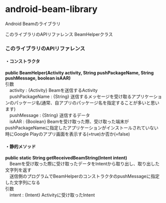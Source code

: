 android-beam-library
====================

Android Beamのライブラリ

このライブラリのAPIリファレンス
BeamHelperクラス
<h3>このライブラリのAPIリファレンス</h3>
<h4>・コンストラクタ</h4>
<strong>public BeamHelper(Activity activity, String pushPackageName, String pushMessage, boolean isAAR)</strong></br>
引数</br>
　activity : {Activity} Beamを送信するActivity</br>
　pushPackageName : {String} 送信するメッセージを受け取るアプリケーションのパッケージ名(通常、自アプリのパッケージ名を指定することが多いと思います)</br>
　pushMessage : {String} 送信するデータ</br>
　isAAR : {Boolean} Beamを受け取った際、受け取った端末がpushPackageNameに指定したアプリケーションがインストールされていない時にGoogle Playのアプリ画面を表示する(=true)か否か(=false)</br>

<h4>・静的メソッド</h4>
<strong>public static String getReceivedBeamString(Intent intent)</strong></br>
　Beamを受け取った際に受け取ったデータをIntentから取り出し、取り出した文字列を返す</br>
　送信側のプログラムでBeamHelperのコンストラクタのpushMessageに指定した文字列になる</br>
引数</br>
　intent : {Intent} Activityに受け取ったIntent</br>

